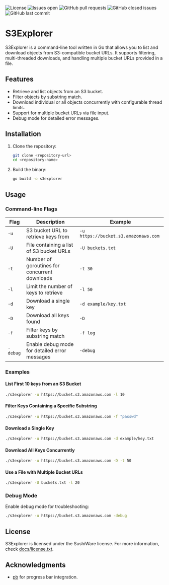 ![License](https://img.shields.io/badge/license-sushiware-red)
![Issues open](https://img.shields.io/github/issues/crashbrz/s3explorer)
![GitHub pull requests](https://img.shields.io/github/issues-pr-raw/crashbrz/s3explorer)
![GitHub closed issues](https://img.shields.io/github/issues-closed-raw/crashbrz/s3explorer)
![GitHub last commit](https://img.shields.io/github/last-commit/crashbrz/s3explorer)

# S3Explorer

S3Explorer is a command-line tool written in Go that allows you to list and download objects from S3-compatible bucket URLs. It supports filtering, multi-threaded downloads, and handling multiple bucket URLs provided in a file.

## Features

- Retrieve and list objects from an S3 bucket.
- Filter objects by substring match.
- Download individual or all objects concurrently with configurable thread limits.
- Support for multiple bucket URLs via file input.
- Debug mode for detailed error messages.

## Installation

1. Clone the repository:

   ```bash
   git clone <repository-url>
   cd <repository-name>
   ```

2. Build the binary:

   ```bash
   go build -o s3explorer
   ```

## Usage

### Command-line Flags

| Flag     | Description                                   | Example                              |
| -------- | --------------------------------------------- | ------------------------------------ |
| `-u`     | S3 bucket URL to retrieve keys from           | `-u https://bucket.s3.amazonaws.com` |
| `-U`     | File containing a list of S3 bucket URLs      | `-U buckets.txt`                     |
| `-t`     | Number of goroutines for concurrent downloads | `-t 30`                              |
| `-l`     | Limit the number of keys to retrieve          | `-l 50`                              |
| `-d`     | Download a single key                         | `-d example/key.txt`                 |
| `-D`     | Download all keys found                       | `-D`                                 |
| `-f`     | Filter keys by substring match                | `-f log`                             |
| `-debug` | Enable debug mode for detailed error messages | `-debug`                             |

### Examples

#### List First 10 keys from an S3 Bucket

```bash
./s3explorer -u https://bucket.s3.amazonaws.com -l 10
```

#### Filter Keys Containing a Specific Substring

```bash
./s3explorer -u https://bucket.s3.amazonaws.com -f "passwd"
```

#### Download a Single Key

```bash
./s3explorer -u https://bucket.s3.amazonaws.com -d example/key.txt
```

#### Download All Keys Concurrently

```bash
./s3explorer -u https://bucket.s3.amazonaws.com -D -t 50
```

#### Use a File with Multiple Bucket URLs

```bash
./s3explorer -U buckets.txt -l 20
```

### Debug Mode

Enable debug mode for troubleshooting:

```bash
./s3explorer -u https://bucket.s3.amazonaws.com -debug
```

## License

S3Explorer is licensed under the SushiWare license. For more information, check [docs/license.txt](docs/license.txt).

## Acknowledgments

- [pb](https://github.com/cheggaaa/pb) for progress bar integration.
